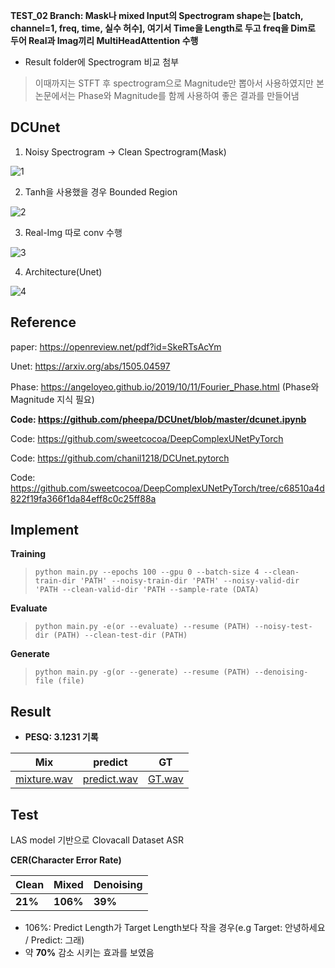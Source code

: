**TEST_02 Branch: Mask나 mixed Input의 Spectrogram shape는 [batch, channel=1, freq, time, 실수 허수],
여기서 Time을 Length로 두고 freq을 Dim로 두어 Real과 Imag끼리 MultiHeadAttention 수행**


- Result folder에 Spectrogram 비교 첨부 

> 이때까지는 STFT 후 spectrogram으로 Magnitude만 뽑아서 사용하였지만 본 논문에서는 Phase와 Magnitude를 함께 사용하여
> 좋은 결과를 만들어냄

## DCUnet

 1. Noisy Spectrogram -> Clean Spectrogram(Mask)

![1](https://user-images.githubusercontent.com/76771847/127819187-c25d1db2-0504-4c60-a0e8-2422d658e3d6.png)

 2. Tanh을 사용했을 경우 Bounded Region

![2](https://user-images.githubusercontent.com/76771847/127819335-b0467ac3-66a8-4d59-bb73-20be048ddf8f.png)

 3. Real-Img 따로 conv 수행 

![3](https://user-images.githubusercontent.com/76771847/127819646-5d76de1b-024d-4184-a4bd-3e283522ac6a.png)

 4. Architecture(Unet)
 
![4](https://user-images.githubusercontent.com/76771847/127819727-7e7c7b8e-b915-41eb-b9d3-817d215c7bda.png)

## Reference

paper: https://openreview.net/pdf?id=SkeRTsAcYm

Unet: https://arxiv.org/abs/1505.04597

Phase: https://angeloyeo.github.io/2019/10/11/Fourier_Phase.html
(Phase와 Magnitude 지식 필요)

**Code: https://github.com/pheepa/DCUnet/blob/master/dcunet.ipynb**

Code: https://github.com/sweetcocoa/DeepComplexUNetPyTorch

Code: https://github.com/chanil1218/DCUnet.pytorch

Code: https://github.com/sweetcocoa/DeepComplexUNetPyTorch/tree/c68510a4d822f19fa366f1da84eff8c0c25ff88a

## Implement

**Training**

> `python main.py --epochs 100 --gpu 0 --batch-size 4
--clean-train-dir 'PATH' --noisy-train-dir 'PATH' --noisy-valid-dir 'PATH --clean-valid-dir 'PATH --sample-rate (DATA)`

**Evaluate**
> `python main.py -e(or --evaluate) --resume (PATH) --noisy-test-dir (PATH) --clean-test-dir (PATH)`

**Generate**
> `python main.py -g(or --generate) --resume (PATH) --denoising-file (file)`

## Result

- **PESQ: 3.1231 기록**

| Mix | predict | GT |
|---|---|---|
| [mixture.wav](./example/mixed.wav?raw=true) |  [predict.wav](./example/predict.wav?raw=true)  |  [GT.wav](./example/GT.wav?raw=true)  |

## Test

LAS model 기반으로 Clovacall Dataset ASR

**CER(Character Error Rate)**

| Clean | Mixed | Denoising |
|---|---|---|
|**21%**|**106%**|**39%**|

- 106%: Predict Length가 Target Length보다 작을 경우(e.g Target: 안녕하세요 / Predict: 그래)
- 약 **70%** 감소 시키는 효과를 보였음
